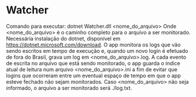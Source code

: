 # Watcher
Comando para executar: dotnet Watcher.dll <nome_do_arquivo>
Onde <nome_do_arquivo> é o caminho completo para o arquivo a ser monitorado. 
Necessária instalação do dotnet, disponível em https://dotnet.microsoft.com/download.
O app monitora os logs que vão sendo escritos em tempo de execução e, quando um novo login é efetuado de fora do Brasil, grava um log em <nome_do_arquivo>.log. 
A cada evento de escrita no arquivo que está sendo monitorado, o app guarda o índice atual de leitura num arquivo <nome_do_arquivo>.ini a fim de evitar que logins que ocorreram entre um eventual espaço de tempo em que o app esteve fechado não sejam monitorados. 
Caso <nome_do_arquivo> não seja informado, o arquivo a ser monitorado será ./log.txt.
